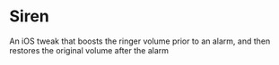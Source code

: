 Siren
=====

An iOS tweak that boosts the ringer volume prior to an alarm, and then restores the original volume after the alarm
